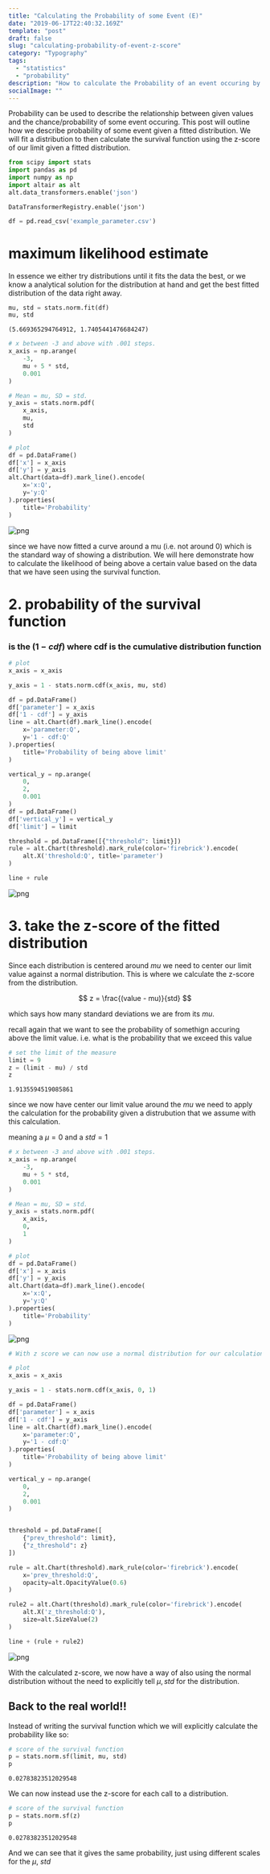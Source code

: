 ```yaml
---
title: "Calculating the Probability of some Event (E)"
date: "2019-06-17T22:40:32.169Z"
template: "post"
draft: false
slug: "calculating-probability-of-event-z-score"
category: "Typography"
tags:
  - "statistics"
  - "probability"
description: "How to calculate the Probability of an event occuring by also using the Z-score"
socialImage: ""
---
```


Probability can be used to describe the relationship between given values and the chance/probability of some event occuring.
This post will outline how we describe probability of some event given a fitted distribution.
We will fit a distribution to then calculate the survival function using the z-score of our limit given a fitted distribution.


```python
from scipy import stats
import pandas as pd
import numpy as np
import altair as alt
alt.data_transformers.enable('json')
```




    DataTransformerRegistry.enable('json')




```python
df = pd.read_csv('example_parameter.csv')
```

# maximum likelihood estimate

In essence we either try distributions until it fits the data the best, or we know a analytical solution for the distribution at hand and get the best fitted distribution of the data right away.


```python
mu, std = stats.norm.fit(df)
mu, std
```




    (5.669365294764912, 1.7405441476684247)




```python
# x between -3 and above with .001 steps.
x_axis = np.arange(
    -3, 
    mu + 5 * std, 
    0.001
)

# Mean = mu, SD = std.
y_axis = stats.norm.pdf(
    x_axis,
    mu,
    std
)

# plot
df = pd.DataFrame()
df['x'] = x_axis
df['y'] = y_axis
alt.Chart(data=df).mark_line().encode(
    x='x:Q',
    y='y:Q'
).properties(
    title='Probability'
)

```




![png](/media/calculating-probability-of-event-z-score/output_6_0.png)



since we have now fitted a curve around a mu (i.e. not around 0) which is the standard way of showing a distribution.
We will here demonstrate how to calculate the likelihood of being above a certain value based on the data that we have seen using the survival function.

# 2. probability of the survival function
### is the $(1 - cdf)$ where cdf is the cumulative distribution function


```python
# plot
x_axis = x_axis

y_axis = 1 - stats.norm.cdf(x_axis, mu, std)

df = pd.DataFrame()
df['parameter'] = x_axis
df['1 - cdf'] = y_axis
line = alt.Chart(df).mark_line().encode(
    x='parameter:Q',
    y='1 - cdf:Q'
).properties(
    title='Probability of being above limit'
)

vertical_y = np.arange(
    0, 
    2, 
    0.001
)
df = pd.DataFrame()
df['vertical_y'] = vertical_y
df['limit'] = limit

threshold = pd.DataFrame([{"threshold": limit}])
rule = alt.Chart(threshold).mark_rule(color='firebrick').encode(
    alt.X('threshold:Q', title='parameter')
)

line + rule
```




![png](/media/calculating-probability-of-event-z-score/output_8_0.png)



# 3. take the z-score of the fitted distribution

Since each distribution is centered around $mu$ we need to center our limit value against a normal distribution.
This is where we calculate the z-score from the distribution.

$$
z = \frac{(value - mu)}{std}
$$

which says how many standard deviations we are from its $mu$.

recall again that we want to see the probability of somethign accuring above the limit value.
i.e. what is the probability that we exceed this value


```python
# set the limit of the measure
limit = 9
z = (limit - mu) / std
z
```




    1.9135594519085861



since we now have center our limit value around the $mu$ we need to apply the calculation for the probability given a distrubution that we assume with this calculation.

meaning a $\mu=0$ and a $std=1$


```python
# x between -3 and above with .001 steps.
x_axis = np.arange(
    -3, 
    mu + 5 * std, 
    0.001
)

# Mean = mu, SD = std.
y_axis = stats.norm.pdf(
    x_axis,
    0,
    1
)

# plot
df = pd.DataFrame()
df['x'] = x_axis
df['y'] = y_axis
alt.Chart(data=df).mark_line().encode(
    x='x:Q',
    y='y:Q'
).properties(
    title='Probability'
)
```




![png](./images/calculating-probability-of-event-z-score/output_12_0.png)




```python
# With z score we can now use a normal distribution for our calculations

# plot
x_axis = x_axis

y_axis = 1 - stats.norm.cdf(x_axis, 0, 1)

df = pd.DataFrame()
df['parameter'] = x_axis
df['1 - cdf'] = y_axis
line = alt.Chart(df).mark_line().encode(
    x='parameter:Q',
    y='1 - cdf:Q'
).properties(
    title='Probability of being above limit'
)

vertical_y = np.arange(
    0, 
    2, 
    0.001
)


threshold = pd.DataFrame([
    {"prev_threshold": limit},
    {"z_threshold": z}
])

rule = alt.Chart(threshold).mark_rule(color='firebrick').encode(
    x='prev_threshold:Q',
    opacity=alt.OpacityValue(0.6)
)

rule2 = alt.Chart(threshold).mark_rule(color='firebrick').encode(
    alt.X('z_threshold:Q'),
    size=alt.SizeValue(2)
)

line + (rule + rule2)
```




![png](./images/calculating-probability-of-event-z-score/output_13_0.png)



With the calculated z-score, we now have a way of also using the normal distribution without the need to explicitly tell $\mu, std$ for the distribution.

## Back to the real world!!

Instead of writing the survival function which we will explicitly calculate the probability like so:


```python
# score of the survival function
p = stats.norm.sf(limit, mu, std)
p
```




    0.02783823512029548



We can now instead use the z-score for each call to a distribution.


```python
# score of the survival function
p = stats.norm.sf(z)
p
```




    0.02783823512029548



And we can see that it gives the same probability, just using different scales for the $\mu$, $std$
